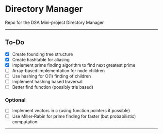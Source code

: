 # Directory Manager

Repo for the DSA Mini-project Directory Manager

---

## To-Do

- [x] Create founding tree structure
- [x] Create hashtable for aliasing
- [x] Implement prime finding algorithm to find next greatest prime
- [ ] Array-based implementation for node children
- [ ] Use hashing for O(1) finding of children
- [ ] Implement hashing based traversal
- [ ] Better find function (possibly trie based)

### Optional

- [ ] Implement vectors in c (using function pointers if possible)
- [ ] Use Miller-Rabin for prime finding for faster (but probabilistic) computation

---
